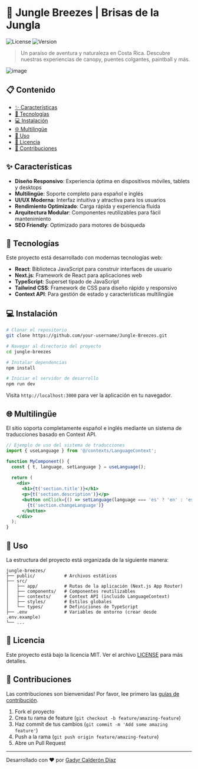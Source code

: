 # 🌿 Jungle Breezes | Brisas de la Jungla

![License](https://img.shields.io/badge/license-MIT-blue.svg)
![Version](https://img.shields.io/badge/version-1.0.0-green.svg)

> Un paraíso de aventura y naturaleza en Costa Rica. Descubre nuestras experiencias de canopy, puentes colgantes, paintball y más.

![image](https://github.com/user-attachments/assets/1e2f0b3c-1668-4221-b37e-0420c6f6dcb0)


## 📋 Contenido

- [✨ Características](#-características)
- [🚀 Tecnologías](#-tecnologías)
- [💻 Instalación](#-instalación)
- [🌐 Multilingüe](#-multilingüe)
- [🔧 Uso](#-uso)
- [📝 Licencia](#-licencia)
- [👥 Contribuciones](#-contribuciones)

## ✨ Características

- **Diseño Responsivo**: Experiencia óptima en dispositivos móviles, tablets y desktops
- **Multilingüe**: Soporte completo para español e inglés
- **UI/UX Moderna**: Interfaz intuitiva y atractiva para los usuarios
- **Rendimiento Optimizado**: Carga rápida y experiencia fluida
- **Arquitectura Modular**: Componentes reutilizables para fácil mantenimiento
- **SEO Friendly**: Optimizado para motores de búsqueda

## 🚀 Tecnologías

Este proyecto está desarrollado con modernas tecnologías web:

- **React**: Biblioteca JavaScript para construir interfaces de usuario
- **Next.js**: Framework de React para aplicaciones web
- **TypeScript**: Superset tipado de JavaScript
- **Tailwind CSS**: Framework de CSS para diseño rápido y responsivo
- **Context API**: Para gestión de estado y características multilingüe

## 💻 Instalación

```bash
# Clonar el repositorio
git clone https://github.com/your-username/Jungle-Breezes.git

# Navegar al directorio del proyecto
cd jungle-breezes

# Instalar dependencias
npm install

# Iniciar el servidor de desarrollo
npm run dev
```

Visita `http://localhost:3000` para ver la aplicación en tu navegador.

## 🌐 Multilingüe

El sitio soporta completamente español e inglés mediante un sistema de traducciones basado en Context API.

```jsx
// Ejemplo de uso del sistema de traducciones
import { useLanguage } from '@/contexts/LanguageContext';

function MyComponent() {
  const { t, language, setLanguage } = useLanguage();
  
  return (
    <div>
      <h1>{t('section.title')}</h1>
      <p>{t('section.description')}</p>
      <button onClick={() => setLanguage(language === 'es' ? 'en' : 'es')}>
        {t('section.changeLanguage')}
      </button>
    </div>
  );
}
```

## 🔧 Uso

La estructura del proyecto está organizada de la siguiente manera:

```
jungle-breezes/
├── public/           # Archivos estáticos
├── src/
│   ├── app/          # Rutas de la aplicación (Next.js App Router)
│   ├── components/   # Componentes reutilizables
│   ├── contexts/     # Context API (incluido LanguageContext)
│   ├── styles/       # Estilos globales
│   └── types/        # Definiciones de TypeScript
├── .env              # Variables de entorno (crear desde .env.example)
└── ...
```

## 📝 Licencia

Este proyecto está bajo la licencia MIT. Ver el archivo [LICENSE](LICENSE) para más detalles.

## 👥 Contribuciones

Las contribuciones son bienvenidas! Por favor, lee primero las [guías de contribución](CONTRIBUTING.md).

1. Fork el proyecto
2. Crea tu rama de feature (`git checkout -b feature/amazing-feature`)
3. Haz commit de tus cambios (`git commit -m 'Add some amazing feature'`)
4. Push a la rama (`git push origin feature/amazing-feature`)
5. Abre un Pull Request

---

Desarrollado con ❤️ por [Gadyr Calderón Díaz](https://github.com/gadyrcdz)
